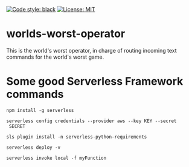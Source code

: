 [![Code style: black](https://img.shields.io/badge/code%20style-black-000000.svg?style=flat-square)](https://github.com/ambv/black)
[![License: MIT](https://img.shields.io/badge/License-MIT-yellow.svg)](https://opensource.org/licenses/MIT)

# worlds-worst-operator
This is the world's worst operator, in charge of routing incoming text commands for
the world's worst game.

# Some good Serverless Framework commands
```
npm install -g serverless

serverless config credentials --provider aws --key KEY --secret
 SECRET

sls plugin install -n serverless-python-requirements

serverless deploy -v

serverless invoke local -f myFunction
```